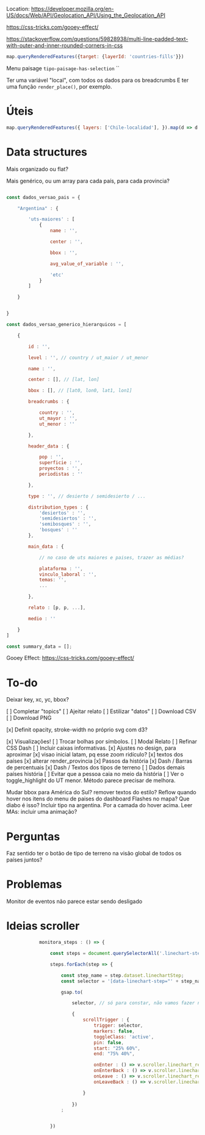 Location: https://developer.mozilla.org/en-US/docs/Web/API/Geolocation_API/Using_the_Geolocation_API

https://css-tricks.com/gooey-effect/

https://stackoverflow.com/questions/59828938/multi-line-padded-text-with-outer-and-inner-rounded-corners-in-css


```js
map.queryRenderedFeatures({target: {layerId: 'countries-fills'}})
```

Menu paisage
`tipo-paisage-has-selection`
``


Ter uma variável "local", com todos os dados para os breadcrumbs
E ter uma função `render_place()`, por exemplo.

# Úteis

```js
map.queryRenderedFeatures({ layers: ['Chile-localidad'], }).map(d => d.properties.CLASSIFICATION).filter((d,i,a) => a.indexOf(d) == i)
```

# Data structures

Mais organizado ou flat?

Mais genérico, ou um array para cada país, para cada provincia?

```js

const dados_versao_pais = {

    "Argentina" : {

        'uts-maiores' : [
            {
                name : '',

                center : '',

                bbox : '',

                avg_value_of_variable : '',

                'etc'
            }
        ]

    }


}

const dados_versao_generico_hierarquicos = [

    {

        id : '',

        level : '', // country / ut_maior / ut_menor

        name : '',

        center : [], // [lat, lon]

        bbox : [], // [lat0, lon0, lat1, lon1]

        breadcrumbs : {

            country : '',
            ut_mayor : '',
            ut_menor : ''

        },

        header_data : {

            pop : '',
            superficie : '',
            proyectos : '',
            periodistas : ''

        },

        type : '', // desierto / semidesierto / ...

        distribution_types : {
            'desiertos' : '',
            'semidesiertos' : '',
            'semibosques' : '',
            'bosques' : ''
        },

        main_data : {

            // no caso de uts maiores e paises, trazer as médias?

            plataforma : '',
            vinculo_laboral : '',
            temas: '',
            ...         

        },

        relato : [p, p, ...],

        medio : ''

    }
]

const summary_data = [];

```

Gooey Effect: https://css-tricks.com/gooey-effect/

# To-do

Deixar key, xc, yc, bbox?

[ ] Completar "topics"
[ ] Ajeitar relato
[ ] Estilizar "datos"
[ ] Download CSV
[ ] Download PNG

[x] Definit opacity, stroke-width no próprio svg com d3?

[x] Visualizações!
[ ] Trocar bolhas por símbolos.
[ ] Modal Relato
[ ] Refinar CSS Dash
[ ] Incluir caixas informativas.
[x] Ajustes no design, para aproximar
[x] visao inicial latam, pq esse zoom ridículo?
[x] textos dos países
[x] alterar render_provincia
[x] Passos da história
[x] Dash / Barras de percentuais
[x] Dash / Textos dos tipos de terreno
[ ] Dados demais países história
[ ] Evitar que a pessoa caia no meio da história
[ ] Ver o toggle_highlight do UT menor. Método parece precisar de melhora.

Mudar bbox para América do Sul?
remover textos do estilo?
Reflow quando hover nos itens do menu de paises do dashboard
Flashes no mapa? Que diabo é isso?
Incluir tipo na argentina.
Por a camada do hover acima.
Leer MAs: incluir uma animação?

# Perguntas

Faz sentido ter o botão de tipo de terreno na visão global de todos os países juntos?

# Problemas

Monitor de eventos não parece estar sendo desligado

# Ideias scroller

```js
            monitora_steps : () => {

                const steps = document.querySelectorAll('.linechart-steps-regioes');

                steps.forEach(step => {

                    const step_name = step.dataset.linechartStep;
                    const selector = '[data-linechart-step="' + step_name + '"]';

                    gsap.to(

                        selector, // só para constar, não vamos fazer nada com ele, na verdade

                        {
                            scrollTrigger : {
                                trigger: selector,
                                markers: false,
                                toggleClass: 'active',
                                pin: false,
                                start: "25% 60%",
                                end: "75% 40%", 

                                onEnter : () => v.scroller.linechart_regioes.render[step_name](forward = true),
                                onEnterBack : () => v.scroller.linechart_regioes.render[step_name](forward = false),
                                onLeave : () => v.scroller.linechart_regioes.render[step_name](forward = true),
                                onLeaveBack : () => v.scroller.linechart_regioes.render[step_name](forward = false)

                            }
        
                        })
                    ;


                })
```

